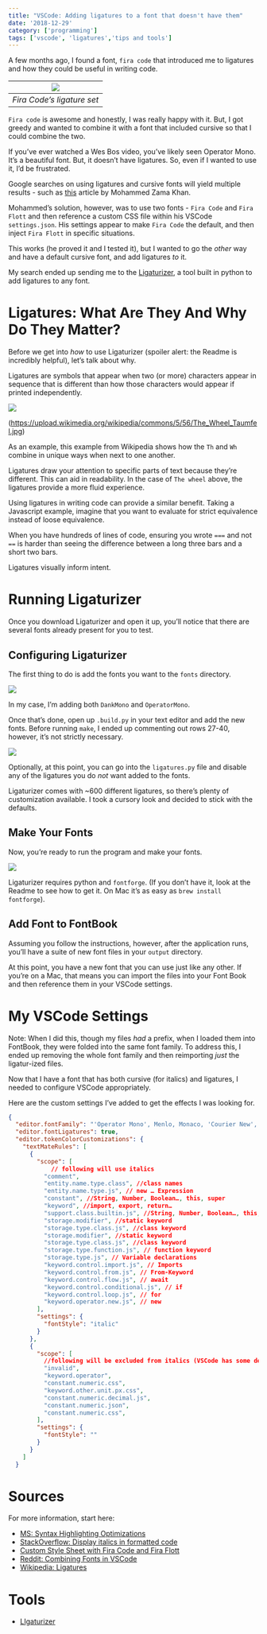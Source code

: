 ```yaml
---
title: "VSCode: Adding ligatures to a font that doesn't have them"
date: '2018-12-29'
category: ['programming']
tags: ['vscode', 'ligatures','tips and tools']
---
```

A few months ago, I found a font, `fira code` that introduced me to ligatures and how they could be useful in writing code.

|![](./fira-ligatures.png)|
|:---:|
| *Fira Code’s ligature set* |

`Fira code` is awesome and honestly, I was really happy with it. But, I got greedy and wanted to combine it with a font that included cursive so that I could combine the two.

If you’ve ever watched a Wes Bos video, you’ve likely seen Operator Mono. It’s a beautiful font. But, it doesn’t have ligatures. So, even if I wanted to use it, I’d be frustrated.

Google searches on using ligatures and cursive fonts will yield multiple results - such as [this](https://medium.com/@zamamohammed/multiple-fonts-alternative-to-operator-mono-in-vscode-7745b52120a0) article by Mohammed Zama Khan.

Mohammed’s solution, however, was to use two fonts - `Fira Code` and `Fira Flott` and then reference a custom CSS file within his VSCode `settings.json`. His settings appear to make `Fira Code` the default, and then inject `Fira Flott` in specific situations.

This works (he proved it and I tested it), but I wanted to go the *other* way and have a default cursive font, and add ligatures *to* it.

My search ended up sending me to the [Ligaturizer](https://github.com/ToxicFrog/Ligaturizer), a tool built in python to add ligatures to any font.

# Ligatures: What Are They And Why Do They Matter?
Before we get into *how* to use Ligaturizer (spoiler alert: the Readme is incredibly helpful), let’s talk about why.

Ligatures are symbols that appear when two (or more) characters appear in sequence that is different than how those characters would appear if printed independently.

![](./wiki-ligature.png)

(https://upload.wikimedia.org/wikipedia/commons/5/56/The_Wheel_Taumfel.jpg)

As an example, this example from Wikipedia shows how the `Th` and `Wh` combine in unique ways when next to one another.

Ligatures draw your attention to specific parts of text because they’re different. This can aid in readability. In the case of `The wheel` above, the ligatures provide a more fluid experience.

Using ligatures in writing code can provide a similar benefit. Taking a Javascript example, imagine that you want to evaluate for strict equivalence instead of loose equivalence.

When you have hundreds of lines of code, ensuring you wrote `===` and not `==` is harder than seeing the difference between a long three bars and a short two bars.

Ligatures visually inform intent.

# Running Ligaturizer
Once you download Ligaturizer and open it up, you’ll notice that there are several fonts already present for you to test.

## Configuring Ligaturizer
The first thing to do is add the fonts you want to the `fonts` directory.

![](./file-screen-grab.png)

In my case, I’m adding both `DankMono` and `OperatorMono`.

Once that’s done, open up `.build.py` in your text editor and add the new fonts. Before running `make`, I ended up commenting out rows 27-40, however, it’s not strictly necessary.

![](./prefixed-fonts.png)

Optionally, at this point, you can go into the `ligatures.py` file and disable any of the ligatures you do *not* want added to the fonts.

Ligaturizer comes with ~600 different ligatures, so there’s plenty of customization available. I took a cursory look and decided to stick with the defaults.

## Make Your Fonts
Now, you’re ready to run the program and make your fonts.

![](./ligaturizer-make.png)

Ligaturizer requires python and `fontforge`. (If you don’t have it, look at the Readme to see how to get it. On Mac it’s as easy as `brew install fontforge`).

## Add Font to FontBook
Assuming you follow the instructions, however, after the application runs, you’ll have a suite of new font files in your `output` directory.

At this point, you have a new font that you can use just like any other. If you’re on a  Mac, that means you can import the files into your Font Book and then reference them in your VSCode settings.

# My VSCode Settings
Note: When I did this, though my files *had* a prefix, when I loaded them into FontBook, they were folded into the same font family. To address this, I ended up removing the whole font family and then reimporting *just* the ligatur-ized files.

Now that I have a font that has both cursive (for italics) and ligatures, I needed to configure VSCode appropriately.

Here are the custom settings I’ve added to get the effects I was looking for.

```json
{
  "editor.fontFamily": "'Operator Mono', Menlo, Monaco, 'Courier New', monospace",
  "editor.fontLigatures": true,
  "editor.tokenColorCustomizations": {
    "textMateRules": [
      {
        "scope": [
			// following will use italics
          "comment",
          "entity.name.type.class", //class names
          "entity.name.type.js", // new … Expression
          "constant", //String, Number, Boolean…, this, super
          "keyword", //import, export, return…
          "support.class.builtin.js", //String, Number, Boolean…, this, super
          "storage.modifier", //static keyword
          "storage.type.class.js", //class keyword
          "storage.modifier", //static keyword
          "storage.type.class.js", //class keyword
          "storage.type.function.js", // function keyword
          "storage.type.js", // Variable declarations
          "keyword.control.import.js", // Imports
          "keyword.control.from.js", // From-Keyword
          "keyword.control.flow.js", // await
          "keyword.control.conditional.js", // if
          "keyword.control.loop.js", // for
          "keyword.operator.new.js", // new
        ],
        "settings": {
          "fontStyle": "italic"
        }
      },
      {
        "scope": [
          //following will be excluded from italics (VSCode has some defaults for italics)
          "invalid",
          "keyword.operator",
          "constant.numeric.css",
          "keyword.other.unit.px.css",
          "constant.numeric.decimal.js",
          "constant.numeric.json",
          "constant.numeric.css",
        ],
        "settings": {
          "fontStyle": ""
        }
      }
    ]
  }
```

# Sources

For more information, start here:

* [MS: Syntax Highlighting Optimizations](https://code.visualstudio.com/blogs/2017/02/08/syntax-highlighting-optimizations)
* [StackOverflow: Display italics in formatted code](https://stackoverflow.com/questions/41320848/how-do-i-get-visual-studio-code-to-display-italic-fonts-in-formatted-code)
* [Custom Style Sheet with Fira Code and Fira Flott](https://gist.github.com/neetjn/3a132938e166f40e81cbb9a96db96cf8)
* [Reddit: Combining Fonts in VSCode](https://www.reddit.com/r/vscode/comments/8e4sat/how_can_i_combine_2_fonts_in_vscode/)
* [Wikipedia: Ligatures](https://en.wikipedia.org/wiki/Typographic_ligature)

# Tools
* [LIgaturizer](https://github.com/ToxicFrog/Ligaturizer)